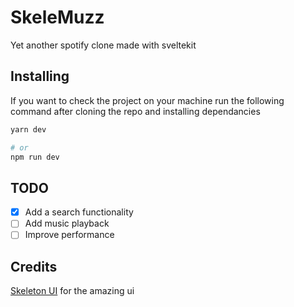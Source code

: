 # SkeleMuzz

Yet another spotify clone made with sveltekit

## Installing

If you want to check the project on your machine run the following command after
cloning the repo and installing dependancies

```bash
yarn dev

# or
npm run dev
```

## TODO

- [x] Add a search functionality
- [ ] Add music playback
- [ ] Improve performance

## Credits

[Skeleton UI](https://github.com/skeletonlabs/skeleton) for the amazing ui

